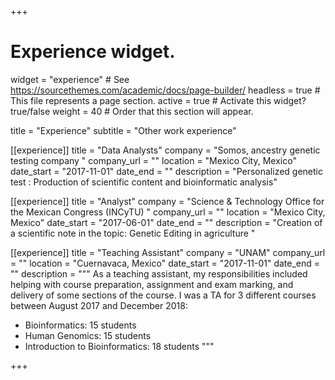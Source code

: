 +++
  # Experience widget.
  widget = "experience"  # See https://sourcethemes.com/academic/docs/page-builder/
  headless = true  # This file represents a page section.
  active = true  # Activate this widget? true/false
  weight = 40  # Order that this section will appear.

title = "Experience"
subtitle = "Other work experience"

[[experience]]
title = "Data Analysts"
company = "Somos, ancestry genetic testing company  "
company_url = ""
location = "Mexico City, Mexico"
date_start = "2017-11-01"
date_end = ""
description = "Personalized genetic test : Production of scientific content and bioinformatic analysis"

[[experience]]
title = "Analyst"
company = "Science & Technology Office for the Mexican Congress (INCyTU)  "
company_url = ""
location = "Mexico City, Mexico"
date_start = "2017-06-01"
date_end = ""
description = "Creation of a scientific note in the topic: Genetic Editing in agriculture "

[[experience]]
title = "Teaching Assistant"
company = "UNAM"
company_url = ""
location = "Cuernavaca, Mexico"
date_start = "2017-11-01"
date_end = ""
description = """
  As a teaching assistant, my responsibilities included helping with course preparation, assignment and exam marking, and delivery of some sections of the course.
I  was a TA for 3 different courses between August 2017 and December 2018:

  * Bioinformatics: 15 students
  * Human Genomics: 15 students
  * Introduction to Bioinformatics: 18 students
  """
  
  
+++

